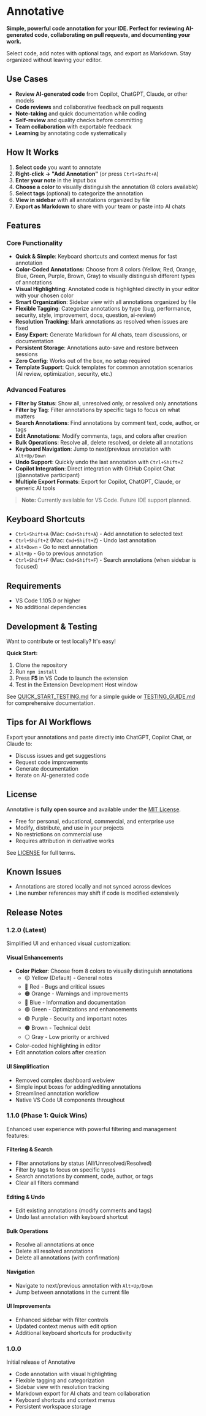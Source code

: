 # Annotative

**Simple, powerful code annotation for your IDE. Perfect for reviewing AI-generated code, collaborating on pull requests, and documenting your work.**

Select code, add notes with optional tags, and export as Markdown. Stay organized without leaving your editor.

## Use Cases

- **Review AI-generated code** from Copilot, ChatGPT, Claude, or other models
- **Code reviews** and collaborative feedback on pull requests
- **Note-taking** and quick documentation while coding
- **Self-review** and quality checks before committing
- **Team collaboration** with exportable feedback
- **Learning** by annotating code systematically

## How It Works

1. **Select code** you want to annotate
2. **Right-click → "Add Annotation"** (or press `Ctrl+Shift+A`)
3. **Enter your note** in the input box
4. **Choose a color** to visually distinguish the annotation (8 colors available)
5. **Select tags** (optional) to categorize the annotation
6. **View in sidebar** with all annotations organized by file
7. **Export as Markdown** to share with your team or paste into AI chats

## Features

### Core Functionality

- **Quick & Simple**: Keyboard shortcuts and context menus for fast annotation
- **Color-Coded Annotations**: Choose from 8 colors (Yellow, Red, Orange, Blue, Green, Purple, Brown, Gray) to visually distinguish different types of annotations
- **Visual Highlighting**: Annotated code is highlighted directly in your editor with your chosen color
- **Smart Organization**: Sidebar view with all annotations organized by file
- **Flexible Tagging**: Categorize annotations by type (bug, performance, security, style, improvement, docs, question, ai-review)
- **Resolution Tracking**: Mark annotations as resolved when issues are fixed
- **Easy Export**: Generate Markdown for AI chats, team discussions, or documentation
- **Persistent Storage**: Annotations auto-save and restore between sessions
- **Zero Config**: Works out of the box, no setup required
- **Template Support**: Quick templates for common annotation scenarios (AI review, optimization, security, etc.)

### Advanced Features

- **Filter by Status**: Show all, unresolved only, or resolved only annotations
- **Filter by Tag**: Filter annotations by specific tags to focus on what matters
- **Search Annotations**: Find annotations by comment text, code, author, or tags
- **Edit Annotations**: Modify comments, tags, and colors after creation
- **Bulk Operations**: Resolve all, delete resolved, or delete all annotations
- **Keyboard Navigation**: Jump to next/previous annotation with `Alt+Up/Down`
- **Undo Support**: Quickly undo the last annotation with `Ctrl+Shift+Z`
- **Copilot Integration**: Direct integration with GitHub Copilot Chat (@annotative participant)
- **Multiple Export Formats**: Export for Copilot, ChatGPT, Claude, or generic AI tools

> **Note:** Currently available for VS Code. Future IDE support planned.

## Keyboard Shortcuts

- `Ctrl+Shift+A` (Mac: `Cmd+Shift+A`) - Add annotation to selected text
- `Ctrl+Shift+Z` (Mac: `Cmd+Shift+Z`) - Undo last annotation
- `Alt+Down` - Go to next annotation
- `Alt+Up` - Go to previous annotation
- `Ctrl+Shift+F` (Mac: `Cmd+Shift+F`) - Search annotations (when sidebar is focused)

## Requirements

- VS Code 1.105.0 or higher
- No additional dependencies

## Development & Testing

Want to contribute or test locally? It's easy!

**Quick Start:**

1. Clone the repository
2. Run `npm install`
3. Press **F5** in VS Code to launch the extension
4. Test in the Extension Development Host window

See [QUICK_START_TESTING.md](QUICK_START_TESTING.md) for a simple guide or [TESTING_GUIDE.md](TESTING_GUIDE.md) for comprehensive documentation.

## Tips for AI Workflows

Export your annotations and paste directly into ChatGPT, Copilot Chat, or Claude to:

- Discuss issues and get suggestions
- Request code improvements
- Generate documentation
- Iterate on AI-generated code

## License

Annotative is **fully open source** and available under the [MIT License](LICENSE).

- Free for personal, educational, commercial, and enterprise use
- Modify, distribute, and use in your projects
- No restrictions on commercial use
- Requires attribution in derivative works

See [LICENSE](LICENSE) for full terms.

## Known Issues

- Annotations are stored locally and not synced across devices
- Line number references may shift if code is modified extensively

## Release Notes

### 1.2.0 (Latest)

Simplified UI and enhanced visual customization:

#### Visual Enhancements

- **Color Picker**: Choose from 8 colors to visually distinguish annotations
  - 🟡 Yellow (Default) - General notes
  - 🔴 Red - Bugs and critical issues
  - 🟠 Orange - Warnings and improvements
  - 🔵 Blue - Information and documentation
  - 🟢 Green - Optimizations and enhancements
  - 🟣 Purple - Security and important notes
  - 🟤 Brown - Technical debt
  - ⚪ Gray - Low priority or archived
- Color-coded highlighting in editor
- Edit annotation colors after creation

#### UI Simplification

- Removed complex dashboard webview
- Simple input boxes for adding/editing annotations
- Streamlined annotation workflow
- Native VS Code UI components throughout

### 1.1.0 (Phase 1: Quick Wins)

Enhanced user experience with powerful filtering and management features:

#### Filtering & Search

- Filter annotations by status (All/Unresolved/Resolved)
- Filter by tags to focus on specific types
- Search annotations by comment, code, author, or tags
- Clear all filters command

#### Editing & Undo

- Edit existing annotations (modify comments and tags)
- Undo last annotation with keyboard shortcut

#### Bulk Operations

- Resolve all annotations at once
- Delete all resolved annotations
- Delete all annotations (with confirmation)

#### Navigation

- Navigate to next/previous annotation with `Alt+Up/Down`
- Jump between annotations in the current file

#### UI Improvements

- Enhanced sidebar with filter controls
- Updated context menus with edit option
- Additional keyboard shortcuts for productivity

### 1.0.0

Initial release of Annotative

- Code annotation with visual highlighting
- Flexible tagging and categorization
- Sidebar view with resolution tracking
- Markdown export for AI chats and team collaboration
- Keyboard shortcuts and context menus
- Persistent workspace storage
